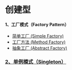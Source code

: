 # 创建型

#### 1、工厂模式（Factory Pattern）
    
 * [简单工厂 (Simple Factory)](/src/com.lowen.design/SimpleFactoryPattern)
 * [工厂方法 (Method Factory)](/src/com.lowen.design/MethodFactoryPattern)
 * [抽象工厂 (Abstract Factory)](/src/com.lowen.design/AbstractFactoryPattern)
 
 ### [2、单例模式（Singleton）](/src/com.lowen.design/Singleton/README.md)